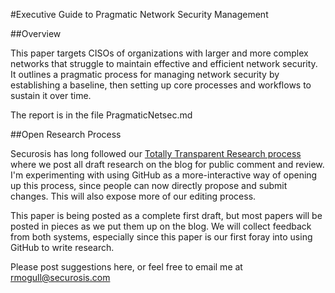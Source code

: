 #Executive Guide to Pragmatic Network Security Management

##Overview

This paper targets CISOs of organizations with larger and more complex networks that struggle to maintain effective and efficient network security. It outlines a pragmatic process for managing network security by establishing a baseline, then setting up core processes and workflows to sustain it over time.

The report is in the file PragmaticNetsec.md

##Open Research Process

Securosis has long followed our [Totally Transparent Research process](https://securosis.com/about/totally-transparent-research) where we post all draft research on the blog for public comment and review. I'm experimenting with using GitHub as a more-interactive way of opening up this process, since people can now directly propose and submit changes. This will also expose more of our editing process.

This paper is being posted as a complete first draft, but most papers will be posted in pieces as we put them up on the blog. We will collect feedback from both systems, especially since this paper is our first foray into using GitHub to write research.

Please post suggestions here, or feel free to email me at rmogull@securosis.com